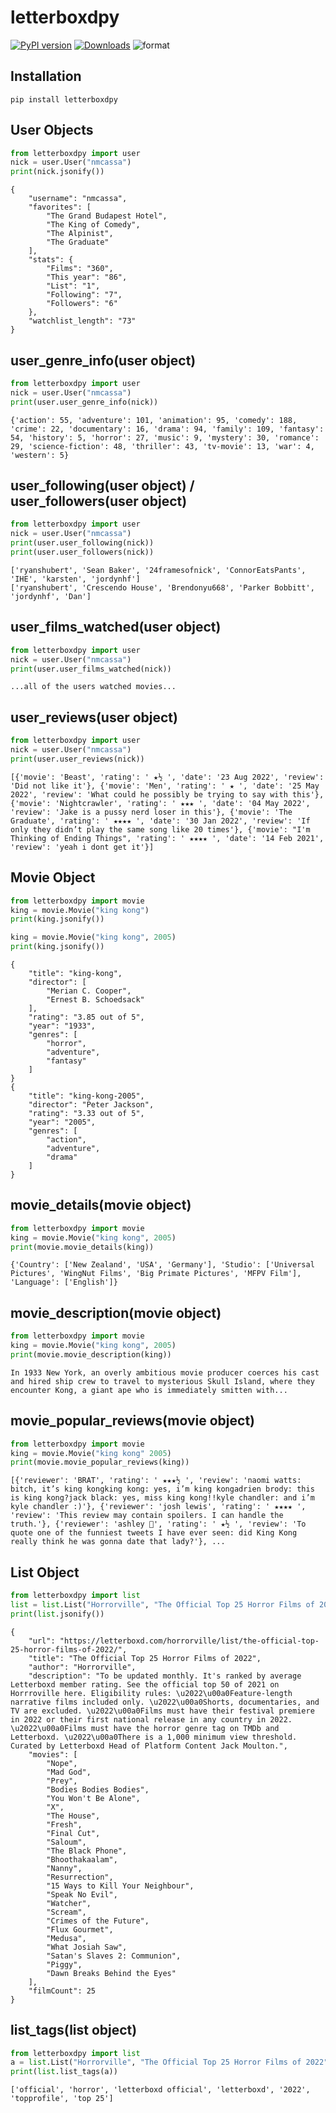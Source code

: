 # letterboxdpy

[![PyPI version](https://badge.fury.io/py/letterboxdpy.svg)](https://badge.fury.io/py/letterboxdpy)
[![Downloads](https://static.pepy.tech/personalized-badge/letterboxdpy?period=total&units=none&left_color=grey&right_color=blue&left_text=Downloads)](https://pepy.tech/project/letterboxdpy)
![format](https://img.shields.io/pypi/format/letterboxdpy)

## Installation

```
pip install letterboxdpy
```

## **User Objects**

```python
from letterboxdpy import user
nick = user.User("nmcassa")
print(nick.jsonify())
```

```
{
    "username": "nmcassa",
    "favorites": [
        "The Grand Budapest Hotel",
        "The King of Comedy",
        "The Alpinist",
        "The Graduate"
    ],
    "stats": {
        "Films": "360",
        "This year": "86",
        "List": "1",
        "Following": "7",
        "Followers": "6"
    },
    "watchlist_length": "73"
}
```

## **user_genre_info(user object)**

```python
from letterboxdpy import user
nick = user.User("nmcassa")
print(user.user_genre_info(nick))
```

```
{'action': 55, 'adventure': 101, 'animation': 95, 'comedy': 188, 'crime': 22, 'documentary': 16, 'drama': 94, 'family': 109, 'fantasy': 54, 'history': 5, 'horror': 27, 'music': 9, 'mystery': 30, 'romance': 29, 'science-fiction': 48, 'thriller': 43, 'tv-movie': 13, 'war': 4, 'western': 5}
```

## **user_following(user object) / user_followers(user object)**

```python
from letterboxdpy import user
nick = user.User("nmcassa")
print(user.user_following(nick))
print(user.user_followers(nick))
```

```
['ryanshubert', 'Sean Baker', '24framesofnick', 'ConnorEatsPants', 'IHE', 'karsten', 'jordynhf']
['ryanshubert', 'Crescendo House', 'Brendonyu668', 'Parker Bobbitt', 'jordynhf', 'Dan']
```

## **user_films_watched(user object)**

```python
from letterboxdpy import user
nick = user.User("nmcassa")
print(user.user_films_watched(nick))
```

```
...all of the users watched movies...
```

## **user_reviews(user object)**

```python
from letterboxdpy import user
nick = user.User("nmcassa")
print(user.user_reviews(nick))
```

```
[{'movie': 'Beast', 'rating': ' ★½ ', 'date': '23 Aug 2022', 'review': 'Did not like it'}, {'movie': 'Men', 'rating': ' ★ ', 'date': '25 May 2022', 'review': 'What could he possibly be trying to say with this'}, {'movie': 'Nightcrawler', 'rating': ' ★★★ ', 'date': '04 May 2022', 'review': 'Jake is a pussy nerd loser in this'}, {'movie': 'The Graduate', 'rating': ' ★★★★ ', 'date': '30 Jan 2022', 'review': 'If only they didn’t play the same song like 20 times'}, {'movie': "I'm Thinking of Ending Things", 'rating': ' ★★★★ ', 'date': '14 Feb 2021', 'review': 'yeah i dont get it'}]
```

## **Movie Object**

```python
from letterboxdpy import movie
king = movie.Movie("king kong")
print(king.jsonify())

king = movie.Movie("king kong", 2005)
print(king.jsonify())
```
```
{
    "title": "king-kong",
    "director": [
        "Merian C. Cooper",
        "Ernest B. Schoedsack"
    ],
    "rating": "3.85 out of 5",
    "year": "1933",
    "genres": [
        "horror",
        "adventure",
        "fantasy"
    ]
}
{
    "title": "king-kong-2005",
    "director": "Peter Jackson",
    "rating": "3.33 out of 5",
    "year": "2005",
    "genres": [
        "action",
        "adventure",
        "drama"
    ]
}

```

## **movie_details(movie object)**

```python
from letterboxdpy import movie
king = movie.Movie("king kong", 2005)
print(movie.movie_details(king))
```
```
{'Country': ['New Zealand', 'USA', 'Germany'], 'Studio': ['Universal Pictures', 'WingNut Films', 'Big Primate Pictures', 'MFPV Film'], 'Language': ['English']}
```

## **movie_description(movie object)**

```python
from letterboxdpy import movie
king = movie.Movie("king kong", 2005)
print(movie.movie_description(king))
```

```
In 1933 New York, an overly ambitious movie producer coerces his cast and hired ship crew to travel to mysterious Skull Island, where they encounter Kong, a giant ape who is immediately smitten with...
```

## **movie_popular_reviews(movie object)**

```python
from letterboxdpy import movie
king = movie.Movie("king kong" 2005)
print(movie.movie_popular_reviews(king))
```

```
[{'reviewer': 'BRAT', 'rating': ' ★★★½ ', 'review': 'naomi watts: bitch, it’s king kongking kong: yes, i’m king kongadrien brody: this is king kong?jack black: yes, miss king kong!!kyle chandler: and i’m kyle chandler :)'}, {'reviewer': 'josh lewis', 'rating': ' ★★★★ ', 'review': 'This review may contain spoilers. I can handle the truth.'}, {'reviewer': 'ashley 🥀', 'rating': ' ★½ ', 'review': 'To quote one of the funniest tweets I have ever seen: did King Kong really think he was gonna date that lady?'}, ...
```

## **List Object**

```python
from letterboxdpy import list
list = list.List("Horrorville", "The Official Top 25 Horror Films of 2022")
print(list.jsonify())
```
```
{
    "url": "https://letterboxd.com/horrorville/list/the-official-top-25-horror-films-of-2022/",
    "title": "The Official Top 25 Horror Films of 2022",
    "author": "Horrorville",
    "description": "To be updated monthly. It's ranked by average Letterboxd member rating. See the official top 50 of 2021 on Horrroville here. Eligibility rules: \u2022\u00a0Feature-length narrative films included only. \u2022\u00a0Shorts, documentaries, and TV are excluded. \u2022\u00a0Films must have their festival premiere in 2022 or their first national release in any country in 2022. \u2022\u00a0Films must have the horror genre tag on TMDb and Letterboxd. \u2022\u00a0There is a 1,000 minimum view threshold. Curated by Letterboxd Head of Platform Content Jack Moulton.",
    "movies": [
        "Nope",
        "Mad God",
        "Prey",
        "Bodies Bodies Bodies",
        "You Won't Be Alone",
        "X",
        "The House",
        "Fresh",
        "Final Cut",
        "Saloum",
        "The Black Phone",
        "Bhoothakaalam",
        "Nanny",
        "Resurrection",
        "15 Ways to Kill Your Neighbour",
        "Speak No Evil",
        "Watcher",
        "Scream",
        "Crimes of the Future",
        "Flux Gourmet",
        "Medusa",
        "What Josiah Saw",
        "Satan's Slaves 2: Communion",
        "Piggy",
        "Dawn Breaks Behind the Eyes"
    ],
    "filmCount": 25
}
```

## **list_tags(list object)**

```python
from letterboxdpy import list
a = list.List("Horrorville", "The Official Top 25 Horror Films of 2022")
print(list.list_tags(a))
```

```
['official', 'horror', 'letterboxd official', 'letterboxd', '2022', 'topprofile', 'top 25']
```